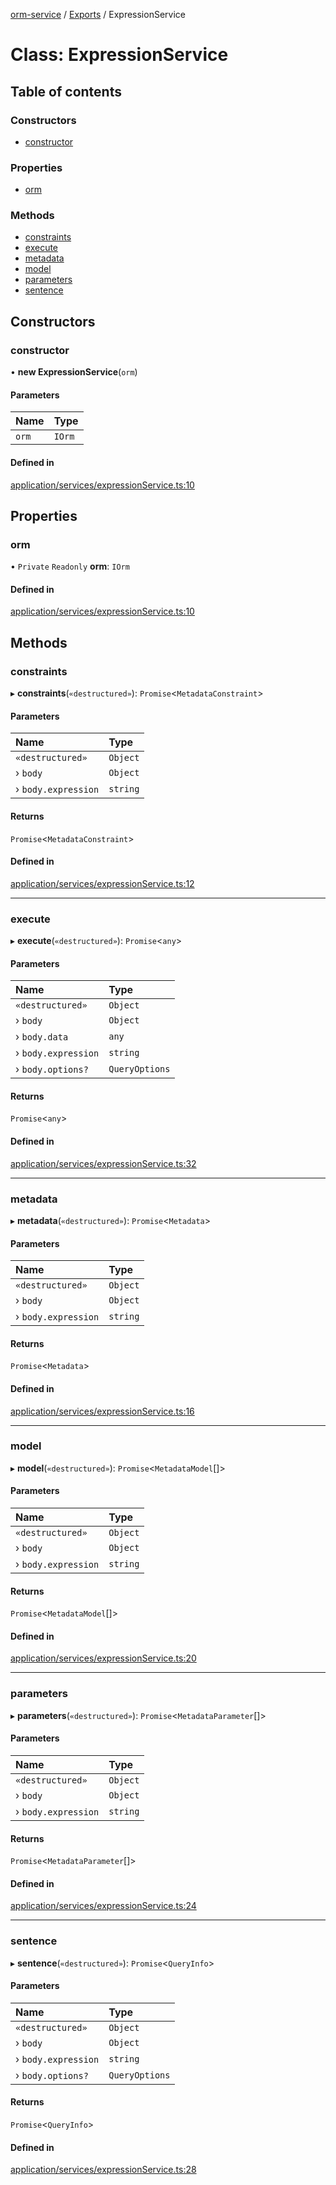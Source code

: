 [orm-service](../README.md) / [Exports](../modules.md) / ExpressionService

# Class: ExpressionService

## Table of contents

### Constructors

- [constructor](ExpressionService.md#constructor)

### Properties

- [orm](ExpressionService.md#orm)

### Methods

- [constraints](ExpressionService.md#constraints)
- [execute](ExpressionService.md#execute)
- [metadata](ExpressionService.md#metadata)
- [model](ExpressionService.md#model)
- [parameters](ExpressionService.md#parameters)
- [sentence](ExpressionService.md#sentence)

## Constructors

### constructor

• **new ExpressionService**(`orm`)

#### Parameters

| Name | Type |
| :------ | :------ |
| `orm` | `IOrm` |

#### Defined in

[application/services/expressionService.ts:10](https://github.com/FlavioLionelRita/lambdaorm-svc/blob/4a5011d/src/lib/application/services/expressionService.ts#L10)

## Properties

### orm

• `Private` `Readonly` **orm**: `IOrm`

#### Defined in

[application/services/expressionService.ts:10](https://github.com/FlavioLionelRita/lambdaorm-svc/blob/4a5011d/src/lib/application/services/expressionService.ts#L10)

## Methods

### constraints

▸ **constraints**(`«destructured»`): `Promise`<`MetadataConstraint`\>

#### Parameters

| Name | Type |
| :------ | :------ |
| `«destructured»` | `Object` |
| › `body` | `Object` |
| › `body.expression` | `string` |

#### Returns

`Promise`<`MetadataConstraint`\>

#### Defined in

[application/services/expressionService.ts:12](https://github.com/FlavioLionelRita/lambdaorm-svc/blob/4a5011d/src/lib/application/services/expressionService.ts#L12)

___

### execute

▸ **execute**(`«destructured»`): `Promise`<`any`\>

#### Parameters

| Name | Type |
| :------ | :------ |
| `«destructured»` | `Object` |
| › `body` | `Object` |
| › `body.data` | `any` |
| › `body.expression` | `string` |
| › `body.options?` | `QueryOptions` |

#### Returns

`Promise`<`any`\>

#### Defined in

[application/services/expressionService.ts:32](https://github.com/FlavioLionelRita/lambdaorm-svc/blob/4a5011d/src/lib/application/services/expressionService.ts#L32)

___

### metadata

▸ **metadata**(`«destructured»`): `Promise`<`Metadata`\>

#### Parameters

| Name | Type |
| :------ | :------ |
| `«destructured»` | `Object` |
| › `body` | `Object` |
| › `body.expression` | `string` |

#### Returns

`Promise`<`Metadata`\>

#### Defined in

[application/services/expressionService.ts:16](https://github.com/FlavioLionelRita/lambdaorm-svc/blob/4a5011d/src/lib/application/services/expressionService.ts#L16)

___

### model

▸ **model**(`«destructured»`): `Promise`<`MetadataModel`[]\>

#### Parameters

| Name | Type |
| :------ | :------ |
| `«destructured»` | `Object` |
| › `body` | `Object` |
| › `body.expression` | `string` |

#### Returns

`Promise`<`MetadataModel`[]\>

#### Defined in

[application/services/expressionService.ts:20](https://github.com/FlavioLionelRita/lambdaorm-svc/blob/4a5011d/src/lib/application/services/expressionService.ts#L20)

___

### parameters

▸ **parameters**(`«destructured»`): `Promise`<`MetadataParameter`[]\>

#### Parameters

| Name | Type |
| :------ | :------ |
| `«destructured»` | `Object` |
| › `body` | `Object` |
| › `body.expression` | `string` |

#### Returns

`Promise`<`MetadataParameter`[]\>

#### Defined in

[application/services/expressionService.ts:24](https://github.com/FlavioLionelRita/lambdaorm-svc/blob/4a5011d/src/lib/application/services/expressionService.ts#L24)

___

### sentence

▸ **sentence**(`«destructured»`): `Promise`<`QueryInfo`\>

#### Parameters

| Name | Type |
| :------ | :------ |
| `«destructured»` | `Object` |
| › `body` | `Object` |
| › `body.expression` | `string` |
| › `body.options?` | `QueryOptions` |

#### Returns

`Promise`<`QueryInfo`\>

#### Defined in

[application/services/expressionService.ts:28](https://github.com/FlavioLionelRita/lambdaorm-svc/blob/4a5011d/src/lib/application/services/expressionService.ts#L28)
